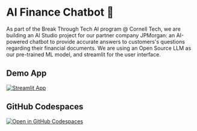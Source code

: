 # AI Finance Chatbot 👾

As part of the Break Through Tech AI program @ Cornell Tech, we are building an AI Studio project for our partner company JPMorgan: an AI-powered chatbot to provide accurate answers to customers's questions regarding their financial documents. We are using an Open Source LLM as our pre-trained ML model, and streamlit for the user interface. 

## Demo App

[![Streamlit App]([https://static.streamlit.io/badges/streamlit_badge_black_white.svg)](https://app-starter-kit.streamlit.app/](https://ai-finance-chatbot-dbzw9dwdjwcmolmauryqpn.streamlit.app/))

## GitHub Codespaces

[![Open in GitHub Codespaces](https://github.com/codespaces/badge.svg)](https://codespaces.new/streamlit/app-starter-kit?quickstart=1)

